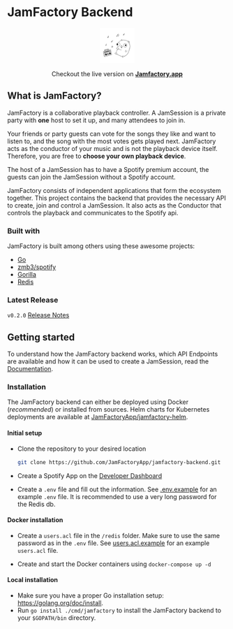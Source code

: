 # JamFactory Backend

<p align="center">
    <img src="docs/logo.svg" alt="Logo" width="80" height="80">
</p>

<p align="center">
Checkout the live version on
<a href="https://jamfactory.app"><strong>Jamfactory.app</strong></a>
</p>

## What is JamFactory?

JamFactory is a collaborative playback controller. A JamSession is a private party with **one** host to set it up, and
many attendees to join in.

Your friends or party guests can vote for the songs they like and want to listen to, and the song with the most votes
gets played next. JamFactory acts as the conductor of your music and is not the playback device itself. Therefore, you
are free to **choose your own playback device**.

The host of a JamSession has to have a Spotify premium account, the guests can join the JamSession without a Spotify
account.

JamFactory consists of independent applications that form the ecosystem together. This project contains the backend that
provides the necessary API to create, join and control a JamSession. It also acts as the Conductor that controls the
playback and communicates to the Spotify api.

### Built with

JamFactory is built among others using these awesome projects:

* [Go](https://golang.org/)
* [zmb3/spotify](https://github.com/zmb3/spotify)
* [Gorilla ](https://www.gorillatoolkit.org/)
* [Redis](https://redis.io/)

### Latest Release

``v0.2.0`` [Release Notes](./RELEASE.md#v020)

## Getting started

To understand how the JamFactory backend works, which API Endpoints are available and how it can be used to create a
JamSession, read the [Documentation](./docs/documentation.md).

### Installation

The JamFactory backend can either be deployed using Docker (*recommended*) or installed from sources. Helm charts for
Kubernetes deployments are available
at [JamFactoryApp/jamfactory-helm](https://github.com/JamFactoryApp/jamfactory-helm).

#### Initial setup

* Clone the repository to your desired location
  ```sh
  git clone https://github.com/JamFactoryApp/jamfactory-backend.git
  ```
* Create a Spotify App on the [Developer Dashboard](https://developer.spotify.com/dashboard)

* Create a ``.env`` file and fill out the information. See [.env.example](./.env.example) for an example ``.env`` file.
  It is recommended to use a very long password for the Redis db.

#### Docker installation

* Create a ``users.acl`` file in the ``/redis`` folder. Make sure to use the same password as in the ``.env`` file.
  See [users.acl.example](./redis/users.acl.example) for an example ``users.acl`` file.

* Create and start the Docker containers using ``docker-compose up -d``

#### Local installation

* Make sure you have a proper Go installation setup: https://golang.org/doc/install.
* Run `go install ./cmd/jamfactory` to install the JamFactory backend to your ``$GOPATH/bin`` directory.
